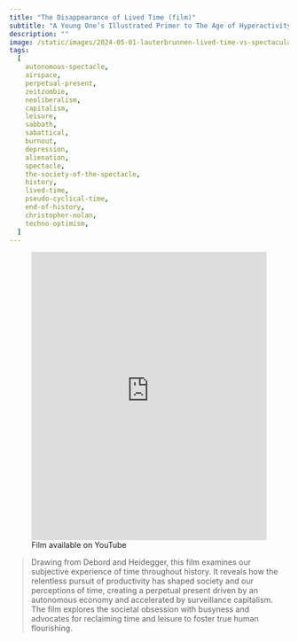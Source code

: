```yaml
---
title: "The Disappearance of Lived Time (film)"
subtitle: "A Young One’s Illustrated Primer to The Age of Hyperactivity"
description: ""
image: /static/images/2024-05-01-lauterbrunnen-lived-time-vs-spectacular-time-card.png
tags:
  [
    autonomous-spectacle,
    airspace,
    perpetual-present,
    zeitzombie,
    neoliberalism,
    capitalism,
    leisure,
    sabbath,
    sabattical,
    burnout,
    depression,
    alienation,
    spectacle,
    the-society-of-the-spectacle,
    history,
    lived-time,
    pseudo-cyclical-time,
    end-of-history,
    christopher-nolan,
    techno-optimism,
  ]
---
```


<figure>
<iframe width="100%" height="520" src="https://www.youtube.com/embed/9vtDN0Gdk7w?si=IftxpmKXqIXyXyla" title="YouTube video player" frameBorder="0" allow="accelerometer; autoplay; clipboard-write; encrypted-media; gyroscope; picture-in-picture" referrerPolicy="strict-origin-when-cross-origin" allowFullScreen></iframe>
<figcaption>Film available on YouTube</figcaption>
</figure>

> Drawing from Debord and Heidegger, this film examines our subjective experience of time throughout history. It reveals how the relentless pursuit of productivity has shaped society and our perceptions of time, creating a perpetual present driven by an autonomous economy and accelerated by surveillance capitalism. The film explores the societal obsession with busyness and advocates for reclaiming time and leisure to foster true human flourishing.
